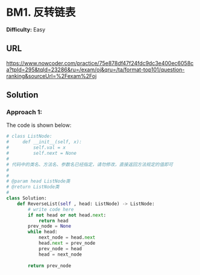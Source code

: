 # BM1. 反转链表
**Difficulty:** Easy

## URL

https://www.nowcoder.com/practice/75e878df47f24fdc9dc3e400ec6058ca?tpId=295&tqId=23286&ru=/exam/oj&qru=/ta/format-top101/question-ranking&sourceUrl=%2Fexam%2Foj

## Solution

### Approach 1:

The code is shown below:

```python
# class ListNode:
#     def __init__(self, x):
#         self.val = x
#         self.next = None
#
# 代码中的类名、方法名、参数名已经指定，请勿修改，直接返回方法规定的值即可
#
# 
# @param head ListNode类 
# @return ListNode类
#
class Solution:
    def ReverseList(self , head: ListNode) -> ListNode:
        # write code here
        if not head or not head.next:
            return head
        prev_node = None
        while head:
            next_node = head.next
            head.next = prev_node
            prev_node = head
            head = next_node
        
        return prev_node
```

